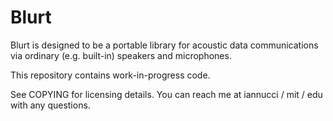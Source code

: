 Blurt
=====

Blurt is designed to be a portable library for acoustic data communications via ordinary (e.g. built-in) speakers and microphones.

This repository contains work-in-progress code.

See COPYING for licensing details.  You can reach me at iannucci / mit / edu with any questions.
